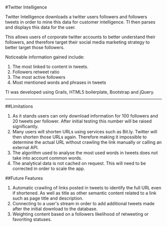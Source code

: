 #Twitter Intelligence

Twitter Intelligence downloads a twitter users followers and followers tweets in order to mine this data for customer intelligence. TI then parses and displays this data for the user.

This allows users of corporate twitter accounts to better understand their followers, and therefore target their social media marketing strategy to better target those followers. 

Noticeable information gained include:

1. The most linked to content in tweets.
2. Followers retweet ratio 
3. The most active followers
4. Most mentioned words and phrases in tweets

TI was developed using Grails, HTML5 boilerplate, Bootstrap and jQuery. 

---

##Limitations
1. As it stands users can only download information for 100 followers and 20 tweets per follower. After initial testing this number will be raised significantly. 
2. Many users will shorten URLs using services such as Bit.ly. Twitter will then shorten those URLs again. Therefore making it impossible to determine the actual URL without crawling the link manually or calling an external API. 
3. The algorithm used to analyse the most used words in tweets does not take into account common words. 
4. The analytical data is not cached on request. This will need to be corrected in order to scale the app.

##Future Features
1. Automatic crawling of links posted in tweets to identify the full URL even if shortened. As well as title as other semantic content related to a link such as page title and description. 
2. Connecting to a user's stream in order to add additional tweets made after the initial download to the database. 
3. Weighting content based on a followers likelihood of retweeting or favoriting statuses. 

 

